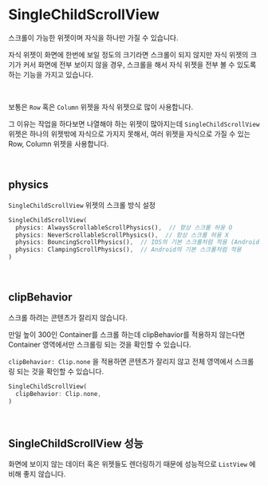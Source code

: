 # SingleChildScrollView

스크롤이 가능한 위젯이며 자식을 하나만 가질 수 있습니다.

자식 위젯이 화면에 한번에 보일 정도의 크기라면 스크롤이 되지 않지만 자식 위젯의 크기가 커서 화면에 전부 보이지 않을 경우, 스크롤을 해서 자식 위젯을 전부 볼 수 있도록 하는 기능을 가지고 있습니다.

<br />

보통은 `Row` 혹은 `Column` 위젯을 자식 위젯으로 많이 사용합니다.

그 이유는 작업을 하다보면 나열해야 하는 위젯이 많아지는데 `SingleChildScrollView` 위젯은 하나의 위젯밖에 자식으로 가지지 못해서, 여러 위젯을 자식으로 가질 수 있는 Row, Column 위젯을 사용합니다.

<br />

## physics

`SingleChildScrollView` 위젯의 스크롤 방식 설정

``` dart
SingleChildScrollView(
  physics: AlwaysScrollableScrollPhysics(),  // 항상 스크롤 허용 O
  physics: NeverScrollableScrollPhysics(),  // 항상 스크롤 허용 X
  physics: BouncingScrollPhysics(),  // IOS의 기본 스크롤처럼 적용 (Android에도 적용하면 IOS처럼 스크롤링 됨)
  physics: ClampingScrollPhysics(),  // Android의 기본 스크롤처럼 적용
)
```

<br />

## clipBehavior

스크롤 하려는 콘텐츠가 잘리지 않습니다.

만일 높이 300인 Container를 스크롤 하는데 clipBehavior를 적용하지 않는다면 Container 영역에서만 스크롤링 되는 것을 확인할 수 있습니다.

`clipBehavior: Clip.none` 을 적용하면 콘텐츠가 잘리지 않고 전체 영역에서 스크롤링 되는 것을 확인할 수 있습니다.

``` dart
SingleChildScrollView(
  clipBehavior: Clip.none,
)
```

<br />

## SingleChildScrollView 성능

화면에 보이지 않는 데이터 혹은 위젯들도 렌더링하기 때문에 성능적으로 `ListView` 에 비해 좋지 않습니다.
